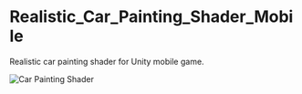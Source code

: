 # Realistic_Car_Painting_Shader_Mobile
Realistic car painting shader for Unity mobile game.


![Car Painting Shader](https://github.com/Alaa-AbuSarah/Realistic_Car_Painting_Shader_Mobile/assets/121944937/b11f9713-92a7-4bfc-832b-956590545a22)
